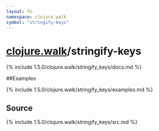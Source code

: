 ```yaml
---
layout: fn
namespace: clojure.walk
symbol: "stringify-keys"
---
```


# [clojure.walk](../)/stringify-keys

{% include 1.5.0/clojure.walk/stringify_keys/docs.md %}

##Examples

{% include 1.5.0/clojure.walk/stringify_keys/examples.md %}
## Source
{% include 1.5.0/clojure.walk/stringify_keys/src.md %}

